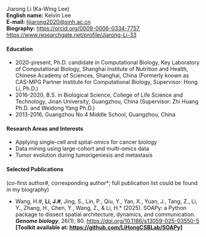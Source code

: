 Jiarong Li (Ka-Wing Lee)  
__English name:__ Kelvin Lee  
__E-mail:__ lijiarong2020@sinh.ac.cn  
__Biography:__ https://orcid.org/0009-0006-0334-7757, https://www.researchgate.net/profile/Jiarong-Li-33  

#### Education
+ 2020-present, Ph.D. candidate in Computational Biology, Key Laboratory of Computational Biology, Shanghai Institute of Nutrition and Health, Chinese Academy of Sciences, Shanghai, China (Formerly known as CAS-MPG Partner Institute for Computational Biology, Supervisor: Hong Li, Ph.D.)  
+ 2016-2020, B.S. in Biological Science, College of Life Science and Technology, Jinan University, Guangzhou, China (Supervisor: Zhi Huang Ph.D. and Weidong Yang Ph.D.)  
+ 2013-2016, Guangzhou No.4 Middle School, Guangzhou, China

#### Research Areas and Interests  
+ Applying single-cell and sptial-omics for cancer biology  
+ Data mining using large-cohort and multi-omics data  
+ Tumor evolution during tumorigeniesis and metastasis  

#### Selected Publications  
(co-first author#, corresponding author*; full publication list could be found in my biography)  
+ Wang, H.#, __Li, J.#__, Jing, S., Lin, P., Qiu, Y., Yan, X., Yuan, J., Tang, Z., Li, Y., Zhang, H., Chen, Y., Wang, Z., & Li, H.* (2025). SOAPy: a Python package to dissect spatial architecture, dynamics, and communication. __*Genome biology*__, 26(1), 80. https://doi.org/10.1186/s13059-025-03550-5 __[Toolkit available at: https://github.com/LiHongCSBLab/SOAPy]__  

